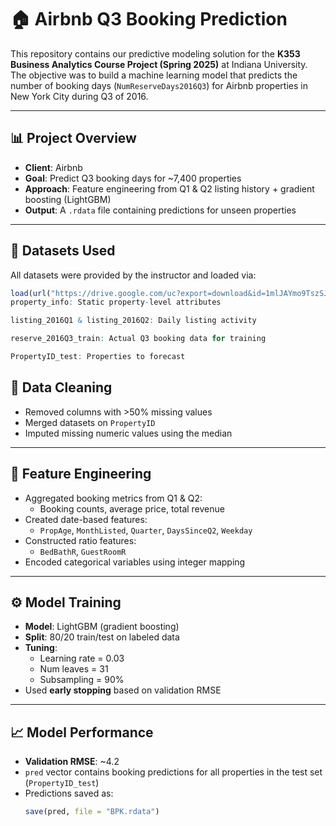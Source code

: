 # 🏠 Airbnb Q3 Booking Prediction 

This repository contains our predictive modeling solution for the **K353 Business Analytics Course Project (Spring 2025)** at Indiana University. The objective was to build a machine learning model that predicts the number of booking days (`NumReserveDays2016Q3`) for Airbnb properties in New York City during Q3 of 2016.

---

## 📊 Project Overview

- **Client**: Airbnb  
- **Goal**: Predict Q3 booking days for ~7,400 properties  
- **Approach**: Feature engineering from Q1 & Q2 listing history + gradient boosting (LightGBM)  
- **Output**: A `.rdata` file containing predictions for unseen properties

---
## 🧾 Datasets Used

All datasets were provided by the instructor and loaded via:

```r
load(url("https://drive.google.com/uc?export=download&id=1mlJAYmo9TszSJsbYSWhhOY1a3fTJB_Ko"))
property_info: Static property-level attributes

listing_2016Q1 & listing_2016Q2: Daily listing activity

reserve_2016Q3_train: Actual Q3 booking data for training

PropertyID_test: Properties to forecast
```

## 🧼 Data Cleaning

- Removed columns with >50% missing values  
- Merged datasets on `PropertyID`  
- Imputed missing numeric values using the median

---

## 🧠 Feature Engineering

- Aggregated booking metrics from Q1 & Q2:
  - Booking counts, average price, total revenue  
- Created date-based features:
  - `PropAge`, `MonthListed`, `Quarter`, `DaysSinceQ2`, `Weekday`  
- Constructed ratio features:
  - `BedBathR`, `GuestRoomR`  
- Encoded categorical variables using integer mapping

---

## ⚙️ Model Training

- **Model**: LightGBM (gradient boosting)
- **Split**: 80/20 train/test on labeled data
- **Tuning**:
  - Learning rate = 0.03  
  - Num leaves = 31  
  - Subsampling = 90%
- Used **early stopping** based on validation RMSE

---

## 📈 Model Performance

- **Validation RMSE**: ~4.2  
- `pred` vector contains booking predictions for all properties in the test set (`PropertyID_test`)  
- Predictions saved as:  
  ```r
  save(pred, file = "BPK.rdata")




